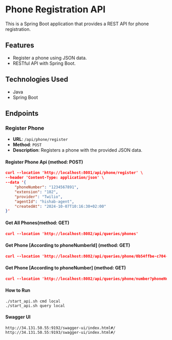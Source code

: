 # Phone Registration API

This is a Spring Boot application that provides a REST API for phone registration.

## Features
- Register a phone using JSON data.
- RESTful API with Spring Boot.

## Technologies Used
- Java
- Spring Boot

## Endpoints

### Register Phone

- **URL**: `/api/phone/register`
- **Method**: `POST`
- **Description**: Registers a phone with the provided JSON data.

#### Register Phone Api (method: POST)
```json
curl --location 'http://localhost:8081/api/phone/register' \
--header 'Content-Type: application/json' \
--data '{
    "phoneNumber": "1234567891",
    "extension": "102",
    "provider": "Twilio",
    "agentId": "hishab-agent",
    "createdAt": "2024-10-07T10:16:30+02:00"
}'
```

#### Get All Phones(method: GET)
```json
curl --location 'http://localhost:8082/api/queries/phones'
```

#### Get Phone [According to phoneNumberId] (method: GET)
```json
curl --location 'http://localhost:8082/api/queries/phone/0b54ffbe-c704-4e57-a037-9d6867cb1f3f'
```

#### Get Phone [According to phoneNumber] (method: GET)
```json
curl --location 'http://localhost:8082/api/queries/phone/number?phoneNumber=1234567891'
```
#### How to Run
```agsl
./start_api.sh cmd local
./start_api.sh query local

```

#### Swagger UI
```agsl
http://34.131.50.55:9192/swagger-ui/index.html#/
http://34.131.50.55:9193/swagger-ui/index.html#/
```
